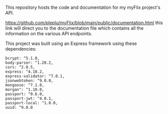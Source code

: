 This repository hosts the code and documentation for my myFlix project's API. 

https://github.com/pleplu/myFlix/blob/main/public/documentation.html this link will direct you to the documentation file which contains all the information on the various API endpoints.

This project was built using an Express framework using these dependencies: 

    bcrypt: ^5.1.0,
    body-parser: ^1.20.2,
    cors: ^2.8.5,
    express: ^4.18.2,
    express-validator: ^7.0.1,
    jsonwebtoken: ^9.0.0,
    mongoose: ^7.1.0,
    morgan": ^1.10.0,
    passport: ^0.6.0,
    passport-jwt: ^4.0.1,
    passport-local: ^1.0.0,
    uuid: ^9.0.0

